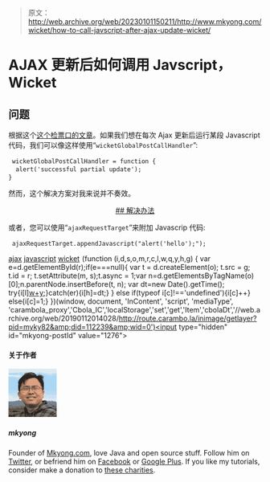 > 原文：<http://web.archive.org/web/20230101150211/http://www.mkyong.com/wicket/how-to-call-javscript-after-ajax-update-wicket/>

# AJAX 更新后如何调用 Javscript，Wicket

## 问题

根据这个[这个检票口的文章](http://web.archive.org/web/20190112014028/http://cwiki.apache.org/WICKET/howto-do-javscript-call-after-each-wicket-ajax-update.html)。如果我们想在每次 Ajax 更新后运行某段 Javascript 代码，我们可以像这样使用“`wicketGlobalPostCallHandler`”:

```
 wicketGlobalPostCallHandler = function {
  alert('successful partial update');
} 
```

然而，这个解决方案对我来说并不奏效。

 <ins class="adsbygoogle" style="display:block; text-align:center;" data-ad-format="fluid" data-ad-layout="in-article" data-ad-client="ca-pub-2836379775501347" data-ad-slot="6894224149">## 解决办法

或者，您可以使用“`ajaxRequestTarget`”来附加 Javascrip 代码:

```
 ajaxRequestTarget.appendJavascript("alert('hello');"); 
```

[ajax](http://web.archive.org/web/20190112014028/http://www.mkyong.com/tag/ajax/) [javascript](http://web.archive.org/web/20190112014028/http://www.mkyong.com/tag/javascript/) [wicket](http://web.archive.org/web/20190112014028/http://www.mkyong.com/tag/wicket/)</ins>![](img/df2456be1f3b9440379476aced587531.png) (function (i,d,s,o,m,r,c,l,w,q,y,h,g) { var e=d.getElementById(r);if(e===null){ var t = d.createElement(o); t.src = g; t.id = r; t.setAttribute(m, s);t.async = 1;var n=d.getElementsByTagName(o)[0];n.parentNode.insertBefore(t, n); var dt=new Date().getTime(); try{i[l][w+y](h,i[l][q+y](h)+'&amp;'+dt);}catch(er){i[h]=dt;} } else if(typeof i[c]!=='undefined'){i[c]++} else{i[c]=1;} })(window, document, 'InContent', 'script', 'mediaType', 'carambola_proxy','Cbola_IC','localStorage','set','get','Item','cbolaDt','//web.archive.org/web/20190112014028/http://route.carambo.la/inimage/getlayer?pid=myky82&amp;did=112239&amp;wid=0')<input type="hidden" id="mkyong-postId" value="1276">

#### 关于作者

![author image](img/6cf2f6f7204471256cc45bad53364cc7.png)

##### mkyong

Founder of [Mkyong.com](http://web.archive.org/web/20190112014028/http://mkyong.com/), love Java and open source stuff. Follow him on [Twitter](http://web.archive.org/web/20190112014028/https://twitter.com/mkyong), or befriend him on [Facebook](http://web.archive.org/web/20190112014028/http://www.facebook.com/java.tutorial) or [Google Plus](http://web.archive.org/web/20190112014028/https://plus.google.com/110948163568945735692?rel=author). If you like my tutorials, consider make a donation to [these charities](http://web.archive.org/web/20190112014028/http://www.mkyong.com/blog/donate-to-charity/).